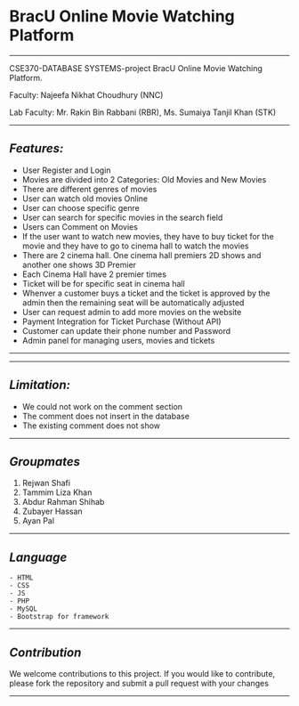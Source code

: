 # BracU Online Movie Watching Platform
---
CSE370-DATABASE SYSTEMS-project BracU Online Movie Watching Platform.

Faculty: Najeefa Nikhat Choudhury (NNC)

Lab Faculty: Mr. Rakin Bin Rabbani (RBR), Ms. Sumaiya Tanjil Khan (STK)

---
## _Features:_
- User Register and Login
- Movies are divided into 2 Categories: Old Movies and New Movies
- There are different genres of movies
- User can watch old movies Online
- User can choose specific genre
- User can search for specific movies in the search field
- Users can Comment on Movies
- If the user want to watch new movies, they have to buy ticket for the movie and they have to go to cinema hall to watch the movies
- There are 2 cinema hall. One cinema hall premiers 2D shows and another one shows 3D Premier
- Each Cinema Hall have 2 premier times
- Ticket will be for specific seat in cinema hall
- Whenver a customer buys a ticket and the ticket is approved by the admin then the remaining seat will be automatically adjusted
- User can request admin to add more movies on the website
- Payment Integration for Ticket Purchase (Without API)
- Customer can update their phone number and Password
- Admin panel for managing users, movies and tickets

---

---
## _Limitation:_
- We could not work on the comment section
- The comment does not insert in the database
- The existing comment does not show
---

## _Groupmates_
1. Rejwan Shafi 
2. Tammim Liza Khan
3. Abdur Rahman Shihab
4. Zubayer Hassan
5. Ayan Pal

---
## _Language_
    - HTML
    - CSS
    - JS
    - PHP
    - MySQL
    - Bootstrap for framework
---
## _Contribution_

We welcome contributions to this project. If you would like to contribute, please fork the repository and submit a pull request with your changes

---
